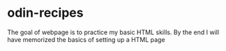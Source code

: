 # odin-recipes

The goal of webpage is to practice my basic HTML skills.
By the end I will have memorized the basics of setting up a HTML page

